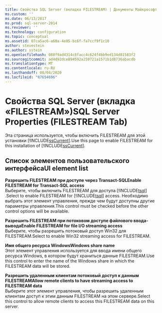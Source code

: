 ```yaml
---
title: Свойства SQL Server (вкладка FILESTREAM) | Документы Майкрософт
ms.custom: ''
ms.date: 06/13/2017
ms.prod: sql-server-2014
ms.reviewer: ''
ms.technology: configuration
ms.topic: conceptual
ms.assetid: 07ca5ac6-a68a-4e85-bc6f-fa7ccf9f1c10
author: stevestein
ms.author: sstein
ms.openlocfilehash: 088f9ad4314c8facc4c624f4bb9ed134d81583f2
ms.sourcegitcommit: ad4d92dce894592a259721a1571b1d8736abacdb
ms.translationtype: MT
ms.contentlocale: ru-RU
ms.lasthandoff: 08/04/2020
ms.locfileid: "87654696"
---
```

# <a name="sql-server-properties-filestream-tab"></a><span data-ttu-id="706c8-102">Свойства SQL Server (вкладка «FILESTREAM»)</span><span class="sxs-lookup"><span data-stu-id="706c8-102">SQL Server Properties (FILESTREAM Tab)</span></span>
  <span data-ttu-id="706c8-103">Эта страница используется, чтобы включить FILESTREAM для этой установки [!INCLUDE[ssCurrent](../../includes/sscurrent-md.md)].</span><span class="sxs-lookup"><span data-stu-id="706c8-103">Use this page to enable FILESTREAM for this installation of [!INCLUDE[ssCurrent](../../includes/sscurrent-md.md)].</span></span>  
  
## <a name="ui-element-list"></a><span data-ttu-id="706c8-104">Список элементов пользовательского интерфейса</span><span class="sxs-lookup"><span data-stu-id="706c8-104">UI element list</span></span>  
 <span data-ttu-id="706c8-105">**Разрешить FILESTREAM при доступе через Transact-SQL**</span><span class="sxs-lookup"><span data-stu-id="706c8-105">**Enable FILESTREAM for Transact-SQL access**</span></span>  
 <span data-ttu-id="706c8-106">Выберите, чтобы включить FILESTREAM для доступа [!INCLUDE[tsql](../../includes/tsql-md.md)] .</span><span class="sxs-lookup"><span data-stu-id="706c8-106">Select to enable FILESTREAM for [!INCLUDE[tsql](../../includes/tsql-md.md)] access.</span></span> <span data-ttu-id="706c8-107">Необходимо выбрать этот элемент управления, прежде чем будут доступны другие параметры управления.</span><span class="sxs-lookup"><span data-stu-id="706c8-107">This control must be checked before the other control options will be available.</span></span>  
  
 <span data-ttu-id="706c8-108">**Разрешить FILESTREAM при потоковом доступе файлового ввода-вывода**</span><span class="sxs-lookup"><span data-stu-id="706c8-108">**Enable FILESTREAM for file I/O streaming access**</span></span>  
 <span data-ttu-id="706c8-109">Выберите, чтобы разрешить потоковый доступ Win32 для FILESTREAM.</span><span class="sxs-lookup"><span data-stu-id="706c8-109">Select to enable Win32 streaming access for FILESTREAM.</span></span>  
  
 <span data-ttu-id="706c8-110">**Имя общего ресурса Windows**</span><span class="sxs-lookup"><span data-stu-id="706c8-110">**Windows share name**</span></span>  
 <span data-ttu-id="706c8-111">Этот элемент управления используется для ввода имени общего ресурса Windows, в котором будут храниться данные FILESTREAM.</span><span class="sxs-lookup"><span data-stu-id="706c8-111">Use this control to enter the name of the Windows share in which the FILESTREAM data will be stored.</span></span>  
  
 <span data-ttu-id="706c8-112">**Разрешить удаленным клиентам потоковый доступ к данным FILESTREAM**</span><span class="sxs-lookup"><span data-stu-id="706c8-112">**Allow remote clients to have streaming access to FILESTREAM data**</span></span>  
 <span data-ttu-id="706c8-113">Выберите этот элемент управления, чтобы разрешить удаленным клиентам доступ к этим данным FILESTREAM на этом сервере.</span><span class="sxs-lookup"><span data-stu-id="706c8-113">Select this control to allow remote clients to access this FILESTREAM data on this server.</span></span>  
  
  

